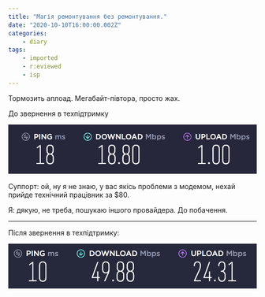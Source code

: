 ```yaml
---
title: "Магія ремонтування без ремонтування."
date: "2020-10-10T16:00:00.002Z"
categories:
    - diary
tags:
    - imported
    - r:eviewed
    - isp
---
```


Тормозить аплоад. Мегабайт-півтора, просто жах.
<!--more-->
До звернення в техпідтримку

[![](thumb_00.jpg)](thumb_00.jpg)

Суппорт: ой, ну я не знаю, у вас якісь проблеми з модемом, нехай прийде технічний працівник за $80.

Я: дякую, не треба, пошукаю іншого провайдера. До побачення.

----
Після звернення в техпідтримку:

[![](thumb_01.jpg)](thumb_01.jpg)  
